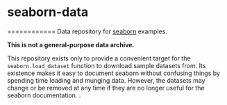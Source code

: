seaborn-data
============
============
Data repository for [seaborn](http://seaborn.pydata.org/)   examples.

**This is not a general-purpose data  archive.**
 
This repository exists only  to provide a convenient target for the  `seaborn.load_dataset` function to download sample datasets from.  Its existence makes it easy to document seaborn without confusing things by spending time loading and munging data. However,  the datasets may change or be removed at any  time if they are no longer useful for the seaborn documentation.
. 
